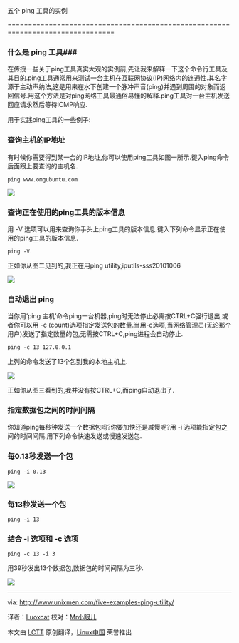 五个 ping 工具的实例

================================================================================

### 什么是 ping 工具###

在传授一些关于ping工具真实大观的实例前,先让我来解释一下这个命令行工具及其目的.ping工具通常用来测试一台主机在互联网协议(IP)网络内的连通性.其名字源于主动声纳法,这是用来在水下创建一个脉冲声音(ping)并遇到周围的对象而返回信号.用这个方法是对ping网络工具最通俗易懂的解释.ping工具对一台主机发送回应请求然后等待ICMP响应.

用于实践ping工具的一些例子:

### 查询主机的IP地址 ###

有时候你需要得到某一台的IP地址,你可以使用ping工具如图一所示.键入ping命令后面跟上要查询的主机名.

    ping www.omgubuntu.com

![](http://180016988.r.cdn77.net/wp-content/uploads/2013/11/ping1.png)

### 查询正在使用的ping工具的版本信息 ###

用 -V 选项可以用来查询你手头上ping工具的版本信息.键入下列命令显示正在使用的ping工具的版本信息.

    ping -V

正如你从图二见到的,我正在用ping utility,iputils-sss20101006

![](http://180016988.r.cdn77.net/wp-content/uploads/2013/11/ping2.png)

### 自动退出 ping ###

当你用‘ping 主机’命令ping一台机器,ping时无法停止必需按CTRL+C强行退出,或者你可以用 -c (count)选项指定发送包的数量.当用-c选项,当网络管理员(无论那个用户)发送了指定数量的包,无需按CTRL+C,ping进程会自动停止. 

    ping -c 13 127.0.0.1

上列的命令发送了13个包到我的本地主机上.

![](http://180016988.r.cdn77.net/wp-content/uploads/2013/11/ping3.png)

正如你从图三看到的,我并没有按CTRL+C,而ping自动退出了.

### 指定数据包之间的时间间隔 ###

你知道ping每秒钟发送一个数据包吗?你要加快还是减慢呢?用 -i 选项能指定包之间的时间间隔.用下列命令快速发送或慢速发送包.

###  每0.13秒发送一个包 ###

    ping -i 0.13

![](http://180016988.r.cdn77.net/wp-content/uploads/2013/11/ping4.png)

### 每13秒发送一个包 ###

    ping -i 13

### 结合 -i 选项和 -c 选项 ###

    ping -c 13 -i 3

用39秒发出13个数据包,数据包的时间间隔为三秒.

![](http://180016988.r.cdn77.net/wp-content/uploads/2013/11/ping6.png)

--------------------------------------------------------------------------------

via: http://www.unixmen.com/five-examples-ping-utility/

译者：[Luoxcat](https://github.com/Luoxcat) 校对：[Mr小眼儿](http://blog.csdn.net/tinyeyeser)

本文由 [LCTT](https://github.com/LCTT/TranslateProject) 原创翻译，[Linux中国](http://linux.cn/) 荣誉推出
